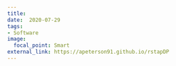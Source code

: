 ```yaml
---
title: 
date:  2020-07-29
tags:
- Software
image:
  focal_point: Smart
external_link: https://apeterson91.github.io/rstapDP
---
```


